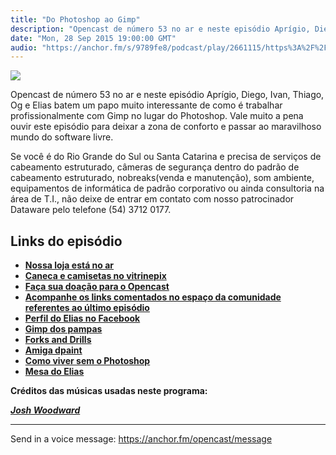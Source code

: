 ```yaml
---
title: "Do Photoshop ao Gimp"
description: "Opencast de número 53 no ar e neste episódio Aprígio, Diego, Ivan, Thiago, Og e Elias batem um papo muito interessante de como é trabalhar profissiona..."
date: "Mon, 28 Sep 2015 19:00:00 GMT"
audio: "https://anchor.fm/s/9789fe8/podcast/play/2661115/https%3A%2F%2Fd3ctxlq1ktw2nl.cloudfront.net%2Fproduction%2F2019-2-16%2F11431801-44100-2-b0ea4db77fff5.mp3"
---
```


![](https://d3sv2eduhewoas.cloudfront.net/episode/image/fd6972a280ca4552b3f1bf24bd64f989.jpg)


Opencast de número 53 no ar e neste episódio Aprígio, Diego, Ivan, Thiago, Og e Elias batem um papo muito interessante de como é trabalhar profissionalmente com Gimp no lugar do Photoshop. Vale muito a pena ouvir este episódio para deixar a zona de conforto e passar ao maravilhoso mundo do software livre.


Se você é do Rio Grande do Sul ou Santa Catarina e precisa de serviços de cabeamento estruturado, câmeras de segurança dentro do padrão de cabeamento estruturado, nobreaks(venda e manutenção), som ambiente, equipamentos de informática de padrão corporativo ou ainda consultoria na área de T.I., não deixe de entrar em contato com nosso patrocinador Dataware pelo telefone (54) 3712 0177.


**Links do episódio**
---------------------


* [**Nossa loja está no ar**](http://loja.tecnologiaaberta.com.br/)
* [**Caneca e camisetas no vitrinepix**](http://www.vitrinepix.com.br/ubuntero)
* [**Faça sua doação para o Opencast**](http://tecnologiaaberta.com.br/colaborar/)
* [**Acompanhe os links comentados no espaço da comunidade referentes ao último episódio**](http://tecnologiaaberta.com.br/2015/09/opencast-52-100-open-source/#comments)
* [**Perfil do Elias no Facebook**](https://www.facebook.com/eliascsilveira?fref=ts)
* [**Gimp dos pampas**](https://images.duckduckgo.com/iu/?u=http%3A%2F%2Fcdn.tiendanube.com%2Fstores%2F023%2F606%2Fproducts%2Fboleadora%2520%25C3%25B1anducera-640-0.jpg&f=1)
* [**Forks and Drills**](http://forksanddrills.blogspot.com/)
* [**Amiga dpaint**](https://upload.wikimedia.org/wikipedia/commons/1/1f/Amiga_1000DP.jpg)
* [**Como viver sem o Photoshop**](https://www.facebook.com/ComoViverSemPhotoshop?fref=ts)
* [**Mesa do Elias**](https://www.facebook.com/photo.php?fbid=570275036352789&set=pb.100001108936121.-2207520000.1443060878.&type=3&src=https%3A%2F%2Ffbcdn-sphotos-d-a.akamaihd.net%2Fhphotos-ak-prn2%2Ft31.0-8%2F1097783_570275036352789_1882876224_o.jpg&smallsrc=https%3A%2F%2Ffbcdn-sphotos-d-a.akamaihd.net%2Fhphotos-ak-prn2%2Fv%2Ft1.0-9%2F1095070_570275036352789_1882876224_n.jpg%3Foh%3D887d4127181528f2ae1d1f102ad3ba3d%26oe%3D569D6985%26__gda__%3D1449062703_a384e491e5b989743ac313f557ffa0f7&size=2048%2C1535)






**Créditos das músicas usadas neste programa:**  

[***Josh Woodward***](http://joshwoodward.com/)



--- 

Send in a voice message: https://anchor.fm/opencast/message
